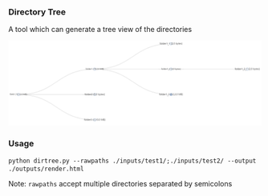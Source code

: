 
### Directory Tree

A tool which can generate a tree view of the directories

![img](./asserts/img.png)

### Usage

```
python dirtree.py --rawpaths ./inputs/test1/;./inputs/test2/ --output ./outputs/render.html
```

Note: ```rawpaths``` accept multiple directories separated by semicolons